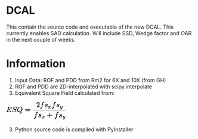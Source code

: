 # DCAL

This contain the source code and executable of the new DCAL. This currently enables SAD calculation. Will include SSD, Wedge factor and OAR in the next couple of weeks. 

# Information
1. Input Data: ROF and PDD from Rm2 for 6X and 10X (from GH)
2. ROF and PDD are 2D-interpolated with scipy.interpolate
2. Equivalent Square Field calculated from: 

![formula1](./Images/formula1.png?style=centerme)

3. Python source code is compiled with PyInstaller
